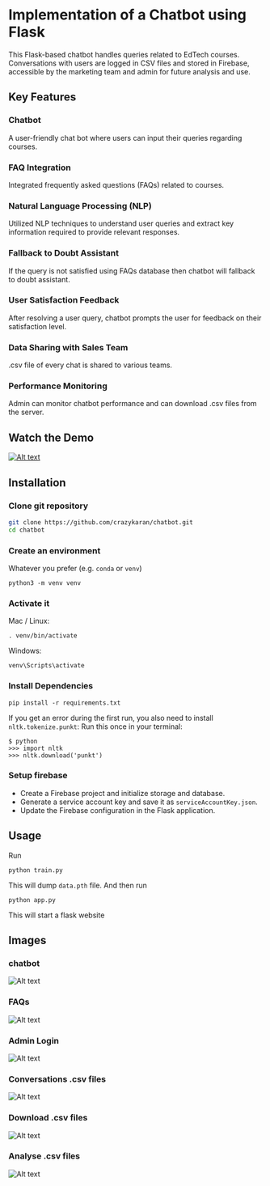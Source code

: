 # Implementation of a Chatbot using Flask 

This Flask-based chatbot handles queries related to EdTech courses. Conversations with users are logged in CSV files and stored in Firebase, accessible by the marketing team and admin for future analysis and use.

## Key Features

### Chatbot
 A user-friendly chat bot where users can input their queries regarding courses.
### FAQ Integration
Integrated frequently asked questions (FAQs) related to courses.
### Natural Language Processing (NLP)
Utilized NLP techniques to understand user queries and extract key information required to provide relevant responses.
### Fallback to Doubt Assistant
If the query is not satisfied using FAQs database then chatbot will fallback to doubt assistant.
### User Satisfaction Feedback
After resolving a user query, chatbot prompts the user for feedback on their satisfaction level.
### Data Sharing with Sales Team
.csv file of every chat is shared to various teams.
### Performance Monitoring
Admin can monitor chatbot performance and can download .csv files from the server.


## Watch the Demo
[![Alt text](static/images/thumb.png)](https://youtu.be/vYRdGWGTQks)

## Installation

### Clone git repository
```bash
git clone https://github.com/crazykaran/chatbot.git
cd chatbot
```

### Create an environment
Whatever you prefer (e.g. `conda` or `venv`)
```console
python3 -m venv venv
```

### Activate it
Mac / Linux:
```console
. venv/bin/activate
```
Windows:
```console
venv\Scripts\activate
```
### Install Dependencies


 ```console
pip install -r requirements.txt
 ```

If you get an error during the first run, you also need to install `nltk.tokenize.punkt`:
Run this once in your terminal:
 ```console
$ python
>>> import nltk
>>> nltk.download('punkt')
```
### Setup firebase
- Create a Firebase project and initialize storage and database.
- Generate a service account key and save it as `serviceAccountKey.json`.
- Update the Firebase configuration in the Flask application.

## Usage
Run
```console
python train.py
```
This will dump `data.pth` file. And then run
```console
python app.py
```
This will start a flask website

## Images

### chatbot
![Alt text](static/images/demo1.png)
### FAQs
![Alt text](static/images/demo2.png)
### Admin Login
![Alt text](static/images/demo3.png)
### Conversations .csv files
![Alt text](static/images/demo4.png)
### Download .csv files
![Alt text](static/images/demo5.png)
### Analyse .csv files
![Alt text](static/images/demo6.png)
